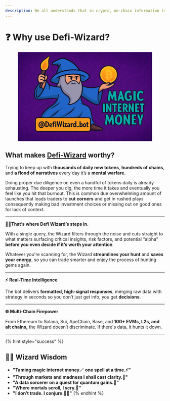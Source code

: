 ```yaml
---
description: We all understands that in crypto, on‑chain information is alpha, but...
---
```


# ❓ Why use Defi-Wizard?

<div align="left"><figure><img src="../.gitbook/assets/defiwizardbanner.png" alt="" width="563"><figcaption></figcaption></figure></div>

## What makes [Defi-Wizard](https://t.me/DefiWizard_Bot) worthy?

Trying to keep up with **thousands of daily new tokens**, **hundreds of chains**, and **a flood of narratives** every day it’s a **mental warfare.**

Doing proper due diligence on even a handful of tokens daily is already exhausting. The deeper you dig, the more time it takes and eventually you feel like you hit that burnout. This is common due overwhelming amount of launches  that leads traders to **cut corners** and get in rushed plays consequently making bad investment choices or missing out on good ones for lack of context.

***

**🧙‍♂️That’s where Defi Wizard’s steps in.**

With a single query, the Wizard filters through the noise and cuts straight to what matters surfacing critical insights, risk factors, and potential “alpha” **before you even decide if it’s worth your attention**.

Whatever you're scanning for, the Wizard **streamlines your hunt** and **saves your energy**, so you can trade smarter and enjoy the process of hunting gems again.

***

**⚡ Real-Time Intelligence**

The bot delivers **formatted, high-signal responses**, merging raw data with strategy in seconds so you don’t just get info, you get **decisions**.

***

**🌐 Multi‑Chain Firepower**

From Ethereum to Solana, Sui, ApeChain, Base, and **100+ EVMs, L2s, and alt chains,** the Wizard doesn’t discriminate. If there's data, it hunts it down.

***

{% hint style="success" %}
## **🧙‍♂️ Wizard Wisdom**

* **"Taming magic internet money**🪄 **one spell at a time.⚡"**
* **"Through markets and madness I shall cast clarity.🔮"**
* **"A data sorcerer on a quest for quantum gains.🚀"**
* **"Where mortals scroll, I scry.📜"**
* **"I don’t trade. I conjure.🧙‍♂️"**
{% endhint %}
